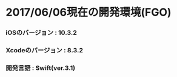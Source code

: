 # 2017/06/06現在の開発環境(FGO)  
### iOSのバージョン : 10.3.2  
### Xcodeのバージョン : 8.3.2  
### 開発言語 : Swift(ver.3.1)
